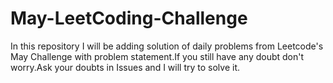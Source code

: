 # May-LeetCoding-Challenge
In this repository I will be adding solution of daily problems from Leetcode's May Challenge with problem statement.If you still have any doubt don't worry.Ask your doubts in Issues and I will try to solve it.